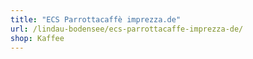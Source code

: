 ```yaml
---
title: "ECS Parrottacaffè imprezza.de"
url: /lindau-bodensee/ecs-parrottacaffe-imprezza-de/
shop: Kaffee
---
```

